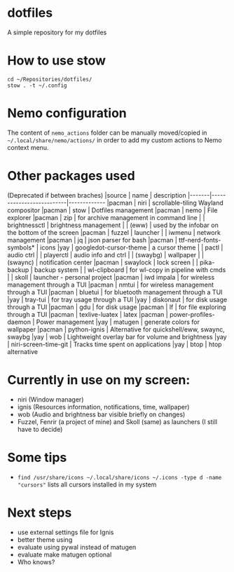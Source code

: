 # dotfiles

A simple repository for my dotfiles

# How to use stow

```
cd ~/Repositories/dotfiles/
stow . -t ~/.config
```

# Nemo configuration

The content of ```nemo_actions``` folder can be manually moved/copied in ```~/.local/share/nemo/actions/``` in order to add my custom actions to Nemo context menu.

# Other packages used
(Deprecated if between braches)
|source | name                     | description
|-------|--------------------------|-------------
|pacman | niri                     | scrollable-tiling Wayland compositor
|pacman | stow                     | Dotfiles management
|pacman | nemo                     | File explorer
|pacman | zip                      | for archive management in command line
|       | brightnessctl            | brightness management
|       | (eww)                    | used by the infobar on the bottom of the screen
|pacman | fuzzel                   | launcher
|       | iwmenu                   | network management
|pacman | jq                       | json parser for bash
|pacman | ttf-nerd-fonts-symbols*  | icons
|yay    | googledot-cursor-theme   | a cursor theme
|       | pactl                    | audio ctrl
|       | playerctl                | audio info and ctrl
|       | (swaybg)                 | wallpaper
|       | (swaync)                 | notification center
|pacman | swaylock                 | lock screen
|       | pika-backup              | backup system
|       | wl-clipboard             | for wl-copy in pipeline with cmds
|       | skoll                    | launcher - personal project
|pacman | iwd impala               | for wireless management through a TUI
|pacman | nmtui                    | for wireless management through a TUI
|pacman | bluetui                  | for bluetooth management through a TUI
|yay    | tray-tui                 | for tray usage through a TUI
|yay    | diskonaut                | for disk usage through a TUI
|pacman | gdu                      | for disk usage
|pacman | lf                       | for file exploring through a TUI
|pacman | texlive-luatex           | latex
|pacman | power-profiles-daemon    | Power management
|yay    | matugen                  | generate colors for wallpaper
|pacman | python-ignis             | Alternative for quickshell/eww, swaync, swaybg
|yay    | wob                      | Lightweight overlay bar for volume and brightness
|yay    | niri-screen-time-git     | Tracks time spent on applications
|yay    | btop                     | htop alternative

# Currently in use on my screen:
- niri (Window manager)
- ignis (Resources information, notifications, time, wallpaper)
- wob (Audio and brightness bar visible briefly on changes)
- Fuzzel, Fenrir (a project of mine) and Skoll (same) as launchers (I still have to decide)

# Some tips
- ```find /usr/share/icons ~/.local/share/icons ~/.icons -type d -name "cursors"``` lists all cursors installed in my system

# Next steps
- use external settings file for Ignis
- better theme using
- evaluate using pywal instead of matugen
- evaluate make matugen optional
- Who knows?